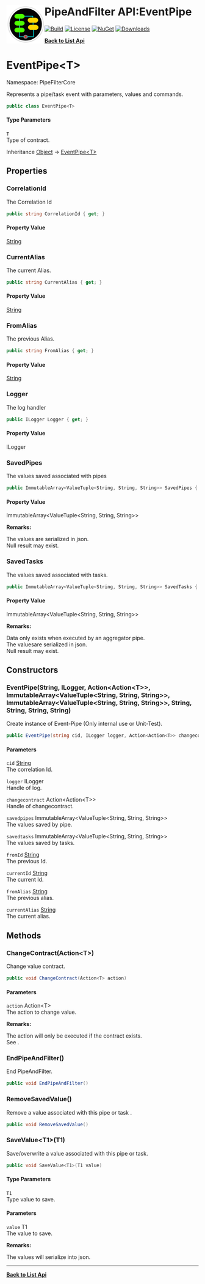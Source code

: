 # <img align="left" width="100" height="100" src="../images/icon.png">PipeAndFilter API:EventPipe<T> 

[![Build](https://github.com/FRACerqueira/PipeAndFilter/workflows/Build/badge.svg)](https://github.com/FRACerqueira/PipeAndFilter/actions/workflows/build.yml)
[![License](https://img.shields.io/badge/License-MIT-brightgreen.svg)](https://github.com/FRACerqueira/PipeAndFilter/blob/master/LICENSE)
[![NuGet](https://img.shields.io/nuget/v/PipeAndFilter)](https://www.nuget.org/packages/PipeAndFilter/)
[![Downloads](https://img.shields.io/nuget/dt/PipeAndFilter)](https://www.nuget.org/packages/PipeAndFilter/)

[**Back to List Api**](./apis.md)

# EventPipe&lt;T&gt;

Namespace: PipeFilterCore

Represents a pipe/task event with parameters, values ​​and commands.

```csharp
public class EventPipe<T>
```

#### Type Parameters

`T`<br>
Type of contract.

Inheritance [Object](https://docs.microsoft.com/en-us/dotnet/api/system.object) → [EventPipe&lt;T&gt;](./pipefiltercore.eventpipe-1.md)

## Properties

### <a id="properties-correlationid"/>**CorrelationId**

The Correlation Id

```csharp
public string CorrelationId { get; }
```

#### Property Value

[String](https://docs.microsoft.com/en-us/dotnet/api/system.string)<br>

### <a id="properties-currentalias"/>**CurrentAlias**

The current Alias.

```csharp
public string CurrentAlias { get; }
```

#### Property Value

[String](https://docs.microsoft.com/en-us/dotnet/api/system.string)<br>

### <a id="properties-fromalias"/>**FromAlias**

The previous Alias.

```csharp
public string FromAlias { get; }
```

#### Property Value

[String](https://docs.microsoft.com/en-us/dotnet/api/system.string)<br>

### <a id="properties-logger"/>**Logger**

The log handler

```csharp
public ILogger Logger { get; }
```

#### Property Value

ILogger<br>

### <a id="properties-savedpipes"/>**SavedPipes**

The values saved ​​associated with pipes

```csharp
public ImmutableArray<ValueTuple<String, String, String>> SavedPipes { get; }
```

#### Property Value

ImmutableArray&lt;ValueTuple&lt;String, String, String&gt;&gt;<br>

**Remarks:**

The values ​​are serialized in json.
 <br>Null result may exist.

### <a id="properties-savedtasks"/>**SavedTasks**

The values saved ​​associated with tasks.

```csharp
public ImmutableArray<ValueTuple<String, String, String>> SavedTasks { get; }
```

#### Property Value

ImmutableArray&lt;ValueTuple&lt;String, String, String&gt;&gt;<br>

**Remarks:**

Data only exists when executed by an aggregator pipe.
 <br>The values ​​are serialized in json.<br>Null result may exist.

## Constructors

### <a id="constructors-.ctor"/>**EventPipe(String, ILogger, Action&lt;Action&lt;T&gt;&gt;, ImmutableArray&lt;ValueTuple&lt;String, String, String&gt;&gt;, ImmutableArray&lt;ValueTuple&lt;String, String, String&gt;&gt;, String, String, String, String)**

Create instance of Event-Pipe (Only internal use or Unit-Test).

```csharp
public EventPipe(string cid, ILogger logger, Action<Action<T>> changecontract, ImmutableArray<ValueTuple<String, String, String>> savedpipes, ImmutableArray<ValueTuple<String, String, String>> savedtasks, string fromId, string currentId, string fromAlias, string currentAlias)
```

#### Parameters

`cid` [String](https://docs.microsoft.com/en-us/dotnet/api/system.string)<br>
The correlation Id.

`logger` ILogger<br>
Handle of log.

`changecontract` Action&lt;Action&lt;T&gt;&gt;<br>
Handle of changecontract.

`savedpipes` ImmutableArray&lt;ValueTuple&lt;String, String, String&gt;&gt;<br>
The values saved by pipe.

`savedtasks` ImmutableArray&lt;ValueTuple&lt;String, String, String&gt;&gt;<br>
The values saved by tasks.

`fromId` [String](https://docs.microsoft.com/en-us/dotnet/api/system.string)<br>
The previous Id.

`currentId` [String](https://docs.microsoft.com/en-us/dotnet/api/system.string)<br>
The current Id.

`fromAlias` [String](https://docs.microsoft.com/en-us/dotnet/api/system.string)<br>
The previous alias.

`currentAlias` [String](https://docs.microsoft.com/en-us/dotnet/api/system.string)<br>
The current alias.

## Methods

### <a id="methods-changecontract"/>**ChangeContract(Action&lt;T&gt;)**

Change value contract.

```csharp
public void ChangeContract(Action<T> action)
```

#### Parameters

`action` Action&lt;T&gt;<br>
The action to change value.

**Remarks:**

The action will only be executed if the contract exists.
 <br>See .

### <a id="methods-endpipeandfilter"/>**EndPipeAndFilter()**

End PipeAndFilter.

```csharp
public void EndPipeAndFilter()
```

### <a id="methods-removesavedvalue"/>**RemoveSavedValue()**

Remove a value associated with this pipe or task .

```csharp
public void RemoveSavedValue()
```

### <a id="methods-savevalue"/>**SaveValue&lt;T1&gt;(T1)**

Save/overwrite a value associated with this pipe or task.

```csharp
public void SaveValue<T1>(T1 value)
```

#### Type Parameters

`T1`<br>
Type value to save.

#### Parameters

`value` T1<br>
The value to save.

**Remarks:**

The values ​​will serialize into json.


- - -
[**Back to List Api**](./apis.md)
